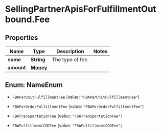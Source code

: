 # SellingPartnerApisForFulfillmentOutbound.Fee

## Properties

Name | Type | Description | Notes
------------ | ------------- | ------------- | -------------
**name** | **String** | The type of fee. | 
**amount** | [**Money**](Money.md) |  | 



## Enum: NameEnum


* `FBAPerUnitFulfillmentFee` (value: `"FBAPerUnitFulfillmentFee"`)

* `FBAPerOrderFulfillmentFee` (value: `"FBAPerOrderFulfillmentFee"`)

* `FBATransportationFee` (value: `"FBATransportationFee"`)

* `FBAFulfillmentCODFee` (value: `"FBAFulfillmentCODFee"`)




